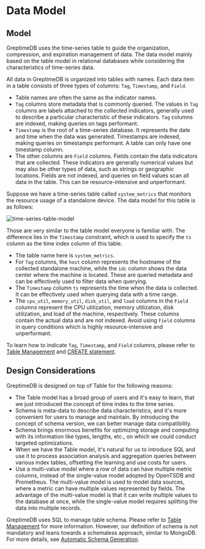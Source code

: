 # Data Model

## Model

GreptimeDB uses the time-series table to guide the organization, compression, and expiration management of data.
The data model mainly based on the table model in relational databases while considering the characteristics of time-series data.

All data in GreptimeDB is organized into tables with names. Each data item in a table consists of three types of columns: `Tag`, `Timestamp`, and `Field`.

- Table names are often the same as the indicator names.
- `Tag` columns store metadata that is commonly queried.
The values in `Tag` columns are labels attached to the collected indicators,
generally used to describe a particular characteristic of these indicators.
`Tag` columns are indexed, making queries on tags performant.
- `Timestamp` is the root of a time-series database.
It represents the date and time when the data was generated.
Timestamps are indexed, making queries on timestamps performant.
A table can only have one timestamp column.
- The other columns are `Field` columns. 
Fields contain the data indicators that are collected.
These indicators are generally numerical values
but may also be other types of data, such as strings or geographic locations. 
Fields are not indexed,
and queries on field values scan all data in the table.
This can be resource-intensive and unperformant.

Suppose we have a time-series table called `system_metrics` that monitors the resource usage of a standalone device. The data model for this table is as follows:

![time-series-table-model](/time-series-table-model.png)

Those are very similar to the table model everyone is familiar with. The difference lies in the `Timestamp` constraint, which is used to specify the `ts` column as the time index column of this table.

- The table name here is `system_metrics`.
- For `Tag` columns, the `host` column represents the hostname of the collected standalone machine,
while the `idc` column shows the data center where the machine is located.
These are queried metadata and can be effectively used to filter data when querying.
- The `Timestamp` column `ts` represents the time when the data is collected.
It can be effectively used when querying data with a time range.
- The `cpu_util`, `memory_util`, `disk_util`, and `load` columns in the `Field` columns represent
the CPU utilization, memory utilization, disk utilization, and load of the machine, respectively.
These columns contain the actual data and are not indexed. Avoid using `Field` columns in query conditions
which is highly resource-intensive and unperformant.

To learn how to indicate `Tag`, `Timestamp`, and `Field` columns, please refer to [Table Management](../table-management.md#create-table) and [CREATE statement](/reference/sql/create.md).

## Design Considerations

GreptimeDB is designed on top of Table for the following reasons:

- The Table model has a broad group of users and it's easy to learn, that we just introduced the concept of time index to the time series.
- Schema is meta-data to describe data characteristics, and it's more convenient for users to manage and maintain. By introducing the concept of schema version, we can better manage data compatibility.
- Schema brings enormous benefits for optimizing storage and computing with its information like types, lengths, etc., on which we could conduct targeted optimizations.
- When we have the Table model, it's natural for us to introduce SQL and use it to process association analysis and aggregation queries between various index tables, offsetting the learning and use costs for users.
- Use a multi-value model where a row of data can have multiple metric columns, 
instead of the single-value model adopted by OpenTSDB and Prometheus. 
The multi-value model is used to model data sources, where a metric can have multiple values represented by fields. 
The advantage of the multi-value model is that it can write multiple values to the database at once, 
while the single-value model requires splitting the data into multiple records.

GreptimeDB uses SQL to manage table schema. Please refer to [Table Management](../table-management.md) for more information. However, our definition of schema is not mandatory and leans towards a schemaless approach, similar to MongoDB. For more details, see [Automatic Schema Generation](../write-data/overview.md#automatic-schema-generation).
